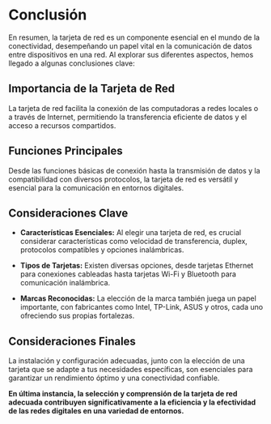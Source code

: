 # Conclusión

En resumen, la tarjeta de red es un componente esencial en el mundo de la conectividad, desempeñando un papel vital en la comunicación de datos entre dispositivos en una red. Al explorar sus diferentes aspectos, hemos llegado a algunas conclusiones clave:

## Importancia de la Tarjeta de Red

La tarjeta de red facilita la conexión de las computadoras a redes locales o a través de Internet, permitiendo la transferencia eficiente de datos y el acceso a recursos compartidos.

## Funciones Principales

Desde las funciones básicas de conexión hasta la transmisión de datos y la compatibilidad con diversos protocolos, la tarjeta de red es versátil y esencial para la comunicación en entornos digitales.

## Consideraciones Clave

- **Características Esenciales:** Al elegir una tarjeta de red, es crucial considerar características como velocidad de transferencia, duplex, protocolos compatibles y opciones inalámbricas.

- **Tipos de Tarjetas:** Existen diversas opciones, desde tarjetas Ethernet para conexiones cableadas hasta tarjetas Wi-Fi y Bluetooth para comunicación inalámbrica.

- **Marcas Reconocidas:** La elección de la marca también juega un papel importante, con fabricantes como Intel, TP-Link, ASUS y otros, cada uno ofreciendo sus propias fortalezas.

## Consideraciones Finales

La instalación y configuración adecuadas, junto con la elección de una tarjeta que se adapte a tus necesidades específicas, son esenciales para garantizar un rendimiento óptimo y una conectividad confiable.

**En última instancia, la selección y comprensión de la tarjeta de red adecuada contribuyen significativamente a la eficiencia y la efectividad de las redes digitales en una variedad de entornos.**
